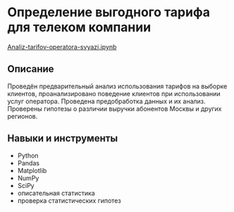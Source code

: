 # Определение выгодного тарифа для телеком компании

[Analiz-tarifov-operatora-svyazi.ipynb](Analiz-tarifov-operatora-svyazi.ipynb)

## Описание
Проведён предварительный анализ использования тарифов на выборке клиентов, проанализировано поведение клиентов при использовании услуг оператора. Проведена предобработка данных и их анализ. Проверены гипотезы о различии выручки абонентов Москвы и других регионов.

## Навыки и инструменты
- Python
- Pandas
- Matplotlib
- NumPy
- SciPy
- описательная статистика
- проверка статистических гипотез
